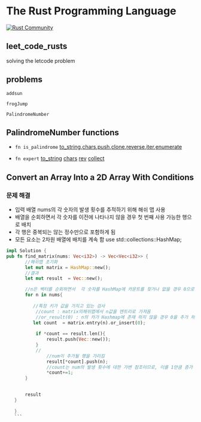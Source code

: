 # The Rust Programming Language

[![Rust Community](https://img.shields.io/badge/Rust_Community%20-Join_us-brightgreen?style=plastic&logo=rust)](https://www.rust-lang.org/community)


## leet_code_rusts
solving the letcode problem

## problems
`addsun`

`frogJump`

`PalindromeNumber`

 ## PalindromeNumber functions 
 * `fn is_palindrome`
        [to_string],[chars],[push],[clone],[reverse],[iter],[enumerate]
   
* `fn expert`
        [to_string] [chars] [rev] [collect]
    
[to_string]: https://doc.rust-lang.org/std/string/trait.ToString.html#tymethod.to_string
[chars]: https://doc.rust-lang.org/std/primitive.str.html#method.chars
[push]: https://doc.rust-lang.org/std/collections/struct.BinaryHeap.html#method.push
[clone]: https://doc.rust-lang.org/std/collections/struct.BinaryHeap.html#method.push
[reverse]: https://doc.rust-lang.org/std/cmp/struct.Reverse.html
[iter]: https://doc.rust-lang.org/std/primitive.slice.html#method.iter
[enumerate]: https://doc.rust-lang.org/std/iter/trait.Iterator.html#method.enumerate
[rev]: https://doc.rust-lang.org/std/iter/struct.Rev.html
[collect]: https://doc.rust-lang.org/std/iter/trait.Iterator.html#method.collect


## Convert an Array Into a 2D Array With Conditions
[2610. Convert an Array Into a 2D Array With Conditions]: https://leetcode.com/problems/convert-an-array-into-a-2d-array-with-conditions/
### 문제 해결 
* 입력 배열 nums의 각 숫자의 발생 횟수를 추적하기 위해 해쉬 맵 사용
* 배열을 순회하면서  각 숫자를 이전에 나타나지 않을 경우 첫 번째 사용 가능한 행으로 배치 
* 각 행은  중복되는 않는 정수만으로 포함하게 됨
* 모든 요소는 2차원 배열에 배치를 계속 함
use std::collections::HashMap;

 ``` Rust
impl Solution {
pub fn find_matrix(nums: Vec<i32>) -> Vec<Vec<i32>> {
        //해쉬맵 초기화 
        let mut matrix = HashMap::new();
        //결과
        let mut result  = Vec::new();

        //n은 벡터를 순회하면서  각 숫자를 HashMap에 카운트를 찾거나 없을 경우 0으로 삽입한다.  
        for n in nums{
           
           //특정 키가 값을 가지고 있는 검사 
            //count : matrix의해쉬맵에서 n값을 엔트리로 가져옴 
            //or_result(0) : n의 카가 Hashmap에 존재 하지 않을 경우 0을 추가 하고 존재 할시 값에가변 참조를 반환 
           let count  = matrix.entry(n).or_insert(0); 
          
            if *count == result.len(){
                result.push(Vec::new());
            }
            //
                //num이 추가될 행을 가리킴 
                result[*count].push(n);
                //count는 num의 발생 횟수에 대한 가변 참조이므로, 이를 1만큼 증가 
                *count+=1;
        }

       
        result
    }
    
    }
    ``` 


